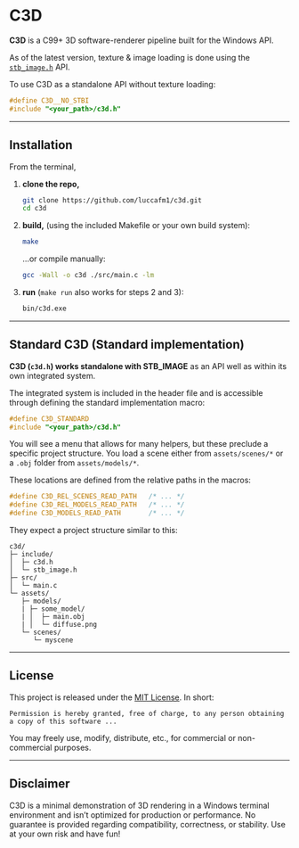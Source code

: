 
# C3D

**C3D** is a C99+ 3D software-renderer pipeline built for the Windows API.

As of the latest version, texture & image loading is done using the [`stb_image.h`](https://github.com/nothings/stb) API. 

To use C3D as a standalone API without texture loading:

```C
#define C3D__NO_STBI
#include "<your_path>/c3d.h"
```

---

## Installation

From the terminal,

1. **clone the repo,**

   ```bash
   git clone https://github.com/luccafm1/c3d.git
   cd c3d
   ```

2. **build,** (using the included Makefile or your own build system):

   ```bash
   make
   ```
   ...or compile manually:
   ```bash
   gcc -Wall -o c3d ./src/main.c -lm
   ```

3. **run** (`make run` also works for steps 2 and 3):

   ```bash
   bin/c3d.exe
   ```

---

## Standard C3D (Standard implementation)

**C3D (`c3d.h`) works standalone with STB_IMAGE** as an API well as within its own integrated system.  

The integrated system is included in the header file and is accessible through defining the standard implementation macro:

```C
#define C3D_STANDARD
#include "<your_path>/c3d.h" 
```

You will see a menu that allows for many helpers, but these preclude a specific project structure. You load a scene either from `assets/scenes/*` or a `.obj` folder from `assets/models/*`.

These locations are defined from the relative paths in the macros:

```C
#define C3D_REL_SCENES_READ_PATH   /* ... */
#define C3D_REL_MODELS_READ_PATH   /* ... */
#define C3D_MODELS_READ_PATH       /* ... */
```

They expect a project structure similar to this:

```
c3d/
├─ include/
│  ├─ c3d.h
│  └─ stb_image.h
├─ src/
│  └─ main.c
└─ assets/
   ├─ models/
   | ├─ some_model/
   | │  ├─ main.obj
   | │  └─ diffuse.png
   └─ scenes/
      └─ myscene
```

---

## License

This project is released under the [MIT License](LICENSE). In short:

```
Permission is hereby granted, free of charge, to any person obtaining a copy of this software ...
```

You may freely use, modify, distribute, etc., for commercial or non-commercial purposes.

---

## Disclaimer

C3D is a minimal demonstration of 3D rendering in a Windows terminal environment and isn’t optimized for production or performance. No guarantee is provided regarding compatibility, correctness, or stability. Use at your own risk and have fun!
